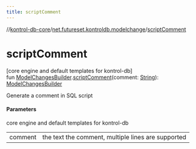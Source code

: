 ```yaml
---
title: scriptComment
---
```

//[kontrol-db-core](../../index.html)/[net.futureset.kontroldb.modelchange](index.html)/[scriptComment](script-comment.html)



# scriptComment



[core engine and default templates for kontrol-db]\
fun [ModelChangesBuilder](../net.futureset.kontroldb.dsl/-model-changes-builder/index.html).[scriptComment](script-comment.html)(comment: [String](https://kotlinlang.org/api/latest/jvm/stdlib/kotlin/-string/index.html)): [ModelChangesBuilder](../net.futureset.kontroldb.dsl/-model-changes-builder/index.html)



Generate a comment in SQL script



#### Parameters


core engine and default templates for kontrol-db

| | |
|---|---|
| comment | the text the comment, multiple lines are supported |




